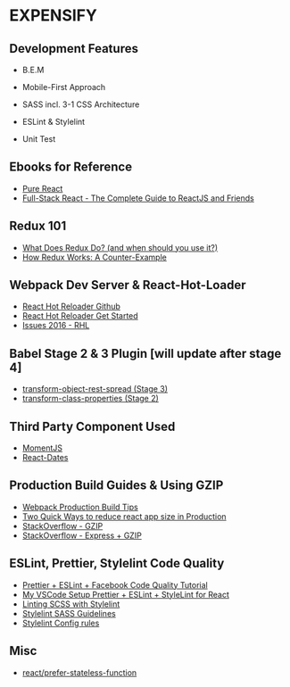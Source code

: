 # EXPENSIFY

## Development Features

* B.E.M

* Mobile-First Approach

* SASS incl. 3-1 CSS Architecture

* ESLint & Stylelint

* Unit Test

## Ebooks for Reference

* [Pure React](https://daveceddia.com/pure-react/)
* [Full-Stack React - The Complete Guide to ReactJS and Friends](https://www.fullstackreact.com/)

## Redux 101

* [What Does Redux Do? (and when should you use it?)](https://daveceddia.com/what-does-redux-do/)
* [How Redux Works: A Counter-Example](https://daveceddia.com/how-does-redux-work/)

## Webpack Dev Server & React-Hot-Loader

* [React Hot Reloader Github](https://github.com/gaearon/react-hot-loader)
* [React Hot Reloader Get Started](http://gaearon.github.io/react-hot-loader/getstarted/)
* [Issues 2016 - RHL](https://github.com/gaearon/react-hot-loader/issues/243)

## Babel Stage 2 & 3 Plugin [will update after stage 4]

* [transform-object-rest-spread (Stage 3)](https://babeljs.io/docs/plugins/transform-object-rest-spread/)
* [transform-class-properties (Stage 2)](https://babeljs.io/docs/plugins/transform-class-properties/)

## Third Party Component Used

* [MomentJS](http://momentjs.com/)
* [React-Dates](https://github.com/airbnb/react-dates)

## Production Build Guides & Using GZIP

* [Webpack Production Build Tips](https://medium.com/netscape/webpack-3-react-production-build-tips-d20507dba99a)
* [Two Quick Ways to reduce react app size in Production](https://medium.com/@rajaraodv/two-quick-ways-to-reduce-react-apps-size-in-production-82226605771a)
* [StackOverflow - GZIP](https://stackoverflow.com/questions/44739374/serve-gzip-html-page-in-node)
* [StackOverflow - Express + GZIP](https://stackoverflow.com/questions/6370478/express-gzip-static-content)

## ESLint, Prettier, Stylelint Code Quality

* [Prettier + ESLint + Facebook Code Quality Tutorial](https://medium.com/@eliotjunior/prettier-eslint-facebook-code-quality-the-auto-magical-react-styling-tutorial-19481acb10dd)
* [My VSCode Setup Prettier + ESLint + StyleLint for React](https://gist.github.com/barryblando/d6753c07324fac302c5a01d39bee4397)
* [Linting SCSS with Stylelint](https://medium.com/@bjankord/how-to-lint-scss-with-stylelint-dc87809a9878)
* [Stylelint SASS Guidelines](https://github.com/bjankord/stylelint-config-sass-guidelines)
* [Stylelint Config rules](https://stylelint.io/user-guide/example-config/)

## Misc

* [react/prefer-stateless-function](https://stackoverflow.com/questions/43378911/eslint-component-should-be-written-as-a-pure-function-react-prefer-stateless)
